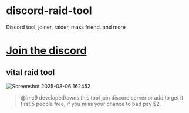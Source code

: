 # discord-raid-tool
Discord tool, joiner, raider, mass friend. and more


# [Join the discord](https://discord.gg/vitalrocks)

## vital raid tool
![Screenshot 2025-03-06 162452](https://github.com/user-attachments/assets/bb7eb246-b852-4531-9257-235fcef3419a)
> @imc9 developed/owns this tool join discord server or add to get it first 5 people free, if you miss your chance to bad pay $2.
